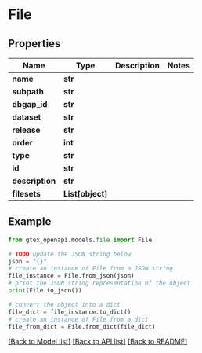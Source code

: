 # File


## Properties

Name | Type | Description | Notes
------------ | ------------- | ------------- | -------------
**name** | **str** |  | 
**subpath** | **str** |  | 
**dbgap_id** | **str** |  | 
**dataset** | **str** |  | 
**release** | **str** |  | 
**order** | **int** |  | 
**type** | **str** |  | 
**id** | **str** |  | 
**description** | **str** |  | 
**filesets** | **List[object]** |  | 

## Example

```python
from gtex_openapi.models.file import File

# TODO update the JSON string below
json = "{}"
# create an instance of File from a JSON string
file_instance = File.from_json(json)
# print the JSON string representation of the object
print(File.to_json())

# convert the object into a dict
file_dict = file_instance.to_dict()
# create an instance of File from a dict
file_from_dict = File.from_dict(file_dict)
```
[[Back to Model list]](../README.md#documentation-for-models) [[Back to API list]](../README.md#documentation-for-api-endpoints) [[Back to README]](../README.md)


